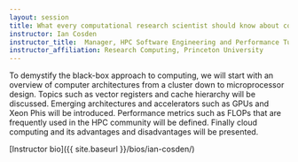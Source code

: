 ```yaml
---
layout: session
title: What every computational research scientist should know about computer architecture
instructor: Ian Cosden
instructor_title:  Manager, HPC Software Engineering and Performance Tuning
instructor_affiliation: Research Computing, Princeton University
---
```


To demystify the black-box approach to computing, we will start with an overview of computer architectures from a cluster down to microprocessor design.  Topics such as vector registers and cache hierarchy will be discussed.  Emerging architectures and accelerators such as GPUs and Xeon Phis will be introduced.  Performance metrics such as FLOPs that are frequently used in the HPC community will be defined. Finally cloud computing and its advantages and disadvantages will be presented.

[Instructor bio]({{ site.baseurl }}/bios/ian-cosden/)
